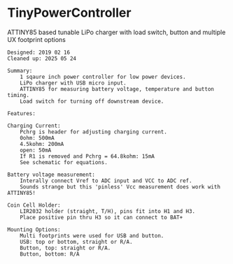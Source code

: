 # TinyPowerController
ATTINY85 based tunable LiPo charger with load switch, button and multiple UX footprint options

	Designed: 2019 02 16
	Cleaned up: 2025 05 24

	Summary:
		1 sqaure inch power controller for low power devices.
		LiPo charger with USB micro input.
		ATTINY85 for measuring battery voltage, temperature and button timing.
		Load switch for turning off downstream device.

	Features:	

	Charging Current:
		Pchrg is header for adjusting charging current.
		0ohm: 500mA
		4.5kohm: 200mA
		open: 50mA
		If R1 is removed and Pchrg = 64.8kohm: 15mA
		See schematic for equations.
		
	Battery voltage measurement:
		Interally connect Vref to ADC input and VCC to ADC ref.
		Sounds strange but this 'pinless' Vcc measurement does work with ATTINY85!
		
	Coin Cell Holder:
		LIR2032 holder (straight, T/H), pins fit into H1 and H3.
		Place positive pin thru H3 so it can connect to BAT+
		
	Mounting Options:
		Multi footprints were used for USB and button.
		USB: top or bottom, straight or R/A.
		Button, top: straight or R/A.
		Button, bottom: R/A
		
